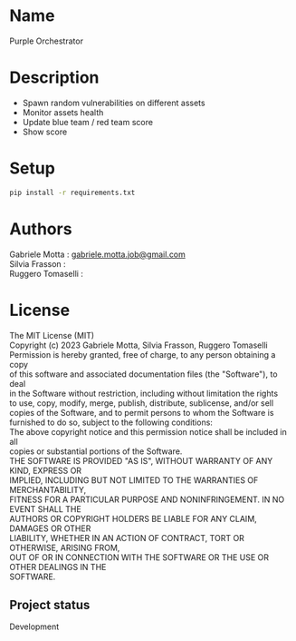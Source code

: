 # Name
Purple Orchestrator 

# Description
* Spawn random vulnerabilities on different assets
* Monitor assets health
* Update blue team / red team score
* Show score

# Setup
```bash
pip install -r requirements.txt
```

# Authors
Gabriele Motta : gabriele.motta.job@gmail.com  
Silvia Frasson :  
Ruggero Tomaselli :  

# License
The MIT License (MIT)  
Copyright (c) 2023 Gabriele Motta, Silvia Frasson, Ruggero Tomaselli
Permission is hereby granted, free of charge, to any person obtaining a copy  
of this software and associated documentation files (the "Software"), to deal  
in the Software without restriction, including without limitation the rights  
to use, copy, modify, merge, publish, distribute, sublicense, and/or sell  
copies of the Software, and to permit persons to whom the Software is  
furnished to do so, subject to the following conditions:  
The above copyright notice and this permission notice shall be included in all  
copies or substantial portions of the Software.  
THE SOFTWARE IS PROVIDED "AS IS", WITHOUT WARRANTY OF ANY KIND, EXPRESS OR  
IMPLIED, INCLUDING BUT NOT LIMITED TO THE WARRANTIES OF MERCHANTABILITY,  
FITNESS FOR A PARTICULAR PURPOSE AND NONINFRINGEMENT. IN NO EVENT SHALL THE  
AUTHORS OR COPYRIGHT HOLDERS BE LIABLE FOR ANY CLAIM, DAMAGES OR OTHER  
LIABILITY, WHETHER IN AN ACTION OF CONTRACT, TORT OR OTHERWISE, ARISING FROM,  
OUT OF OR IN CONNECTION WITH THE SOFTWARE OR THE USE OR OTHER DEALINGS IN THE  
SOFTWARE.  

## Project status
Development
